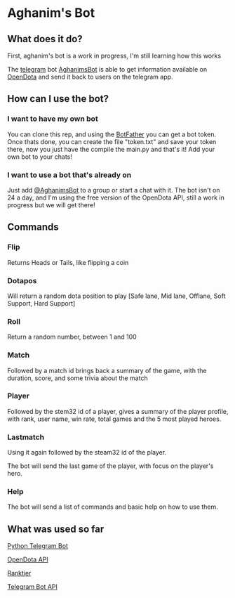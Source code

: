<h1>Aghanim's Bot</h1>

  <h2>What does it do?</h2>
  <p>First, aghanim's bot is a work in progress, I'm still learning how this works
 
  The <a href='https://telegram.org/'>telegram</a> bot <a href='https://telegram.me/AghanimsBot'>AghanimsBot</a> is able to get information
  available on <a href='https://www.opendota.com/'>OpenDota</a> and send it
  back to users on the telegram app.
 </p>
 <h2>How can I use the bot?</h2>
 <h3>I want to have my own bot</h3>
 <p>You can clone this rep, and using the <a href='https://telegram.me/BotFather'>BotFather</a> you can get a bot token.
Once thats done, you can create the file "token.txt" and save your token there, now you just have the compile the main.py and that's it! Add your own bot to your chats!</p>
<h3> I want to use a bot that's already on</h3>
 <p>Just add <a href='https://telegram.me/AghanimsBot'>@AghanimsBot</a> to a group or start a chat with it.
The bot isn't on 24 a day, and I'm using the free version of the OpenDota API, still a work in progress but we will get there!</p>
 
 <h2>Commands</h2>
 
 <h3>Flip</h3>
 Returns Heads or Tails, like flipping a coin
 <h3>Dotapos</h3>
 Will return a random dota position to play [Safe lane, Mid lane, Offlane, Soft Support, Hard Support]
 
 <h3>Roll</h3>
 Return a random number, between 1 and 100

<h3>Match</h3>
 Followed by a match id brings back a summary of the game, with the duration, score, and some trivia about the match

<h3>Player</h3>
Followed by the stem32 id of a player, gives a summary of the player profile, with rank, user name, win rate, total games and
the 5 most played heroes.

<h3>Lastmatch</h3>
Using it again followed by the steam32 id of the player.

The bot will send the last game of the player, with focus on the player's hero.

<h3>Help</h3>
The bot will send a list of commands and basic help on how to use them.

<h2>What was used so far</h2>

<a href='https://python-telegram-bot.org/'>Python Telegram Bot</a>

<a href='https://www.opendota.com/'>OpenDota API</a>

<a href='https://github.com/marcusmunch/ranktier'>Ranktier</a>

<a href='https://core.telegram.org/bots/api'>Telegram Bot API</a>
